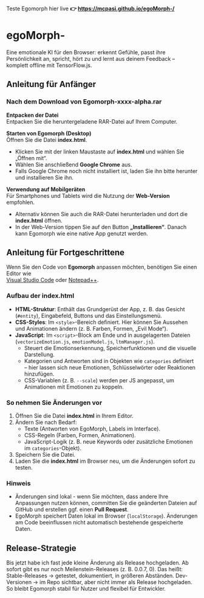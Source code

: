 
Teste Egomorph hier live
**👉 https://mcpasi.github.io/egoMorph-/**
# egoMorph-
Eine emotionale KI für den Browser: erkennt Gefühle, passt ihre Persönlichkeit an, spricht, hört zu und lernt aus deinem Feedback – komplett offline mit TensorFlow.js.

## Anleitung für Anfänger

### Nach dem Download von **Egomorph-xxxx-alpha.rar**

**Entpacken der Datei**  
Entpacken Sie die heruntergeladene RAR-Datei auf Ihrem Computer.

**Starten von Egomorph (Desktop)**  
Öffnen Sie die Datei **index.html**.  
- Klicken Sie mit der linken Maustaste auf **index.html** und wählen Sie „Öffnen mit“.  
- Wählen Sie anschließend **Google Chrome** aus.  
- Falls Google Chrome noch nicht installiert ist, laden Sie ihn bitte herunter und installieren Sie ihn.

**Verwendung auf Mobilgeräten**  
Für Smartphones und Tablets wird die Nutzung der **Web-Version** empfohlen.  
- Alternativ können Sie auch die RAR-Datei herunterladen und dort die **index.html** öffnen.  
- In der Web-Version tippen Sie auf den Button **„Installieren“**. Danach kann Egomorph wie eine native App genutzt werden.

## Anleitung für Fortgeschrittene

Wenn Sie den Code von **Egomorph** anpassen möchten, benötigen Sie einen Editor wie  
[Visual Studio Code](https://code.visualstudio.com/) oder [Notepad++](https://notepad-plus-plus.org/).

### Aufbau der index.html
- **HTML-Struktur**: Enthält das Grundgerüst der App, z. B. das Gesicht (`#entity`), Eingabefeld, Buttons und das Einstellungsmenü.  
- **CSS-Styles**: Im `<style>`-Bereich definiert. Hier können Sie Aussehen und Animationen ändern (z. B. Farben, Formen, „Evil Mode“).  
- **JavaScript**: Im `<script>`-Block am Ende und in ausgelagerten Dateien (`vectorizeEmotion.js`, `emotionModel.js`, `ltmManager.js`).  
  - Steuert die Emotionserkennung, Speicherfunktionen und die visuelle Darstellung.  
  - Kategorien und Antworten sind in Objekten wie `categories` definiert – hier lassen sich neue Emotionen, Schlüsselwörter oder Reaktionen hinzufügen.  
  - CSS-Variablen (z. B. `--scale`) werden per JS angepasst, um Animationen mit Emotionen zu koppeln.

### So nehmen Sie Änderungen vor
1. Öffnen Sie die Datei **index.html** in Ihrem Editor.  
2. Ändern Sie nach Bedarf:
   - Texte (Antworten von EgoMorph, Labels im Interface).  
   - CSS-Regeln (Farben, Formen, Animationen).  
   - JavaScript-Logik (z. B. neue Keywords oder zusätzliche Emotionen im `categories`-Objekt).  
3. Speichern Sie die Datei.  
4. Laden Sie die **index.html** im Browser neu, um die Änderungen sofort zu testen.  

### Hinweis
- Änderungen sind lokal - wenn Sie möchten, dass andere Ihre Anpassungen nutzen können, committen Sie die geänderten Dateien auf GitHub und erstellen ggf. einen **Pull Request**.  
- EgoMorph speichert Daten lokal im Browser (`localStorage`). Änderungen am Code beeinflussen nicht automatisch bestehende gespeicherte Daten.  

## Release-Strategie
Bis jetzt habe ich fast jede kleine Änderung als Release hochgeladen. Ab sofort gibt es nur noch Meilenstein-Releases (z. B. 0.0.7, 0).
Das heißt:
Stable-Releases → getestet, dokumentiert, in größeren Abständen.
Dev-Versionen → im Repo sichtbar, aber nicht immer als Release hochgeladen.
So bleibt Egomorph stabil für Nutzer und flexibel für Entwickler.
